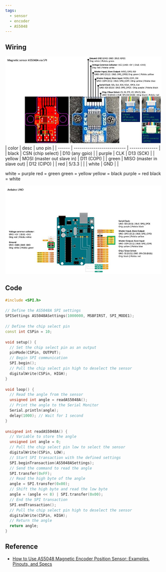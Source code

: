```yaml
---
tags:
  - sensor
  - encoder
  - AS5048
---
```




## Wiring

![alt text](images/AS5048.png)
| color  | desc                       | uno pin        |
| ------ | -------------------------- | -------------- |
| black  | CSN  (chip select)         | D10 (any gpio) |
| purple | CLK                        | D13 (SCK)      |
| yellow | MOSI (master out slave in) | D11 (COPI)     |
| green  | MISO (master in slave out) | D12 (CIPO)     |
| red    | 5/3.3                      |                |
| white  | GND                        |                |

white = purple
red = green
green = yellow
yellow = black
purple = red
black = white


![alt text](images/spi_uno.png)

## Code

```cpp
#include <SPI.h>

// Define the AS5048A SPI settings
SPISettings AS5048ASettings(1000000, MSBFIRST, SPI_MODE1);

// Define the chip select pin
const int CSPin = 10;

void setup() {
  // Set the chip select pin as an output
  pinMode(CSPin, OUTPUT);
  // Begin SPI communication
  SPI.begin();
  // Pull the chip select pin high to deselect the sensor
  digitalWrite(CSPin, HIGH);
}

void loop() {
  // Read the angle from the sensor
  unsigned int angle = readAS5048A();
  // Print the angle to the Serial Monitor
  Serial.println(angle);
  delay(1000); // Wait for 1 second
}

unsigned int readAS5048A() {
  // Variable to store the angle
  unsigned int angle = 0;
  // Pull the chip select pin low to select the sensor
  digitalWrite(CSPin, LOW);
  // Start SPI transaction with the defined settings
  SPI.beginTransaction(AS5048ASettings);
  // Send the command to read the angle
  SPI.transfer(0xFF);
  // Read the high byte of the angle
  angle = SPI.transfer(0x00);
  // Shift the high byte and read the low byte
  angle = (angle << 8) | SPI.transfer(0x00);
  // End the SPI transaction
  SPI.endTransaction();
  // Pull the chip select pin high to deselect the sensor
  digitalWrite(CSPin, HIGH);
  // Return the angle
  return angle;
}
```

## Reference

- [How to Use AS5048 Magnetic Encoder Position Sensor: Examples, Pinouts, and Specs ](https://docs.cirkitdesigner.com/component/1567e458-ca18-4c2a-bde0-71c2a0b48ecf)
